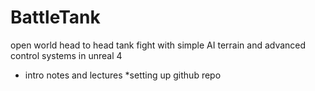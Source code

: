 # BattleTank
open world head to head tank fight with simple AI terrain and advanced control systems in unreal 4

* intro notes and lectures
*setting up github repo